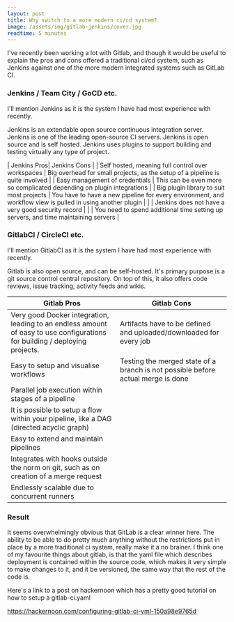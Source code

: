 ```yaml
---
layout: post
title: Why switch to a more modern ci/cd system?
image: /assets/img/gitlab-jenkins/cover.jpg
readtime: 5 minutes
---
```


I've recently been working a lot with Gitlab, and though it would be useful to explain the pros and cons offered
a traditional ci/cd system, such as Jenkins against one of the more modern integrated systems such as GitLab CI.


### Jenkins / Team City / GoCD etc.

I'll mention Jenkins as it is the system I have had most experience with recently.

Jenkins is an extendable open source continuous integration server. 
Jenkins is one of the leading open-source CI servers.
Jenkins is open source and is self hosted.
Jenkins uses plugins to support building and testing virtually any type of project.

| Jenkins Pros| Jenkins Cons |
| Self hosted, meaning full control over workspaces | Big overhead for small projects, as the setup of a pipeline is quite involved |
| Easy management of credentials | This can be even more so complicated depending on plugin integrations |
| Big plugin library to suit most projects | You have to have a new pipeline for every environment, and workflow view is pulled in using another plugin |
| | Jenkins does not have a very good security record |
| | You need to spend additional time setting up servers, and time maintaining servers |


### GitlabCI / CircleCI etc.

I'll mention GitlabCI as it is the system I have had most experience with recently.

Gitlab is also open source, and can be self-hosted.
It's primary purpose is a git source control central repository.
On top of this, it also offers code reviews, issue tracking, activity feeds and wikis. 


| Gitlab Pros | Gitlab Cons |
|---|---|
| Very good Docker integration, leading to an endless amount of easy to use configurations for building / deploying projects. | Artifacts have to be defined and uploaded/downloaded for every job |
| Easy to setup and visualise workflows | Testing the merged state of a branch is not possible before actual merge is done | 
| Parallel job execution within stages of a pipeline | |
| It is possible to setup a flow within your pipeline, like a DAG (directed acyclic graph) | |
| Easy to extend and maintain pipelines | |
| Integrates with hooks outside the norm on git, such as on creation of a merge request | |
| Endlessly scalable due to concurrent runners | |


### Result 

It seems overwhelmingly obvious that GitLab is a clear winner here. The ability to be able to do pretty much anything without
the restrictions put in place by a more traditional ci system, really make it a no brainer. I think one of my favourite things 
about gitlab, is that the yaml file which describes deployment is contained within the source code, which makes it very simple to
make changes to it, and it be versioned, the same way that the rest of the code is.

Here's a link to a post on hackernoon which has a pretty good tutorial on how to setup a gitlab-ci.yaml

https://hackernoon.com/configuring-gitlab-ci-yml-150a98e9765d